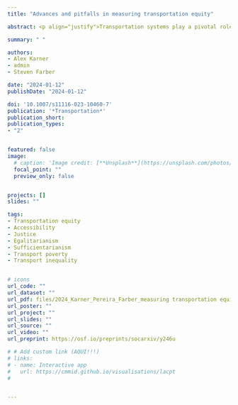 ```yaml
---
title: "Advances and pitfalls in measuring transportation equity"

abstract: <p align="justify">Transportation systems play a pivotal role in facilitating access to out-of-home activities, enabling participation in various aspects of social life. But because of budgetary and physical limitations, they cannot provide equal access everywhere. inevitably, some locations will be better served than others. This realization gives rise to two fundamental concerns in transportation equity research and practice. (1) accessibility inequality and (2) accessibility poverty. Accessibility inequalities may rise to the level of injustice when some socioeconomic groups systematically have lower access to opportunities than others. Accessibility poverty occurs when people are unable to meet their daily needs and live a dignified and fulfilling life because of a lack of access to essential services and opportunities. In this paper, we review two of the most widely used approaches for evaluating transport justice concerns related to accessibility inequality and accessibility poverty. Gini coefficients/Lorenz curves and needs-gap/transit desert approaches, respectively. We discuss how their theoretical underpinnings are inconsistent with egalitarian and sufficientarian perspectives in transport justice and show how the underlying assumptions of these methods and their applications found in the transportation equity literature embody many previously unacknowledged limitations that severely limit their utility. We substantiate these concerns by analysing the equity impacts of Covid-19-related service cuts undertaken in Washington, D.C. during 2020. The paper also discusses how alternative methods for measuring transportation equity both better comport with the known impacts of such changes and are consistent with underlying moral concerns.</p>

summary: " "

authors:
- Alex Karner
- admin
- Steven Farber

date: "2024-01-12"
publishDate: "2024-01-12"

doi: '10.1007/s11116-023-10460-7'
publication: '*Transportation*'
publication_short:
publication_types:
- "2"


featured: false
image:
  # caption: 'Image credit: [**Unsplash**](https://unsplash.com/photos/jdD8gXaTZsc)'
  focal_point: ""
  preview_only: false


projects: []
slides: ""

tags:
- Transportation equity
- Accessibility
- Justice
- Egalitarianism
- Sufficientarianism
- Transport poverty
- Transport inequality


# icons
url_code: ""
url_dataset: ""
url_pdf: files/2024_Karner_Pereira_Farber_measuring transportation equity.pdf
url_poster: ""
url_project: ""
url_slides: ""
url_source: ""
url_video: ""
url_preprint: https://osf.io/preprints/socarxiv/y246u

# # Add custom link (AQUI!!!)
# links:
# - name: Interactive app
#   url: https://cmmid.github.io/visualisations/lacpt
# 


---
```


